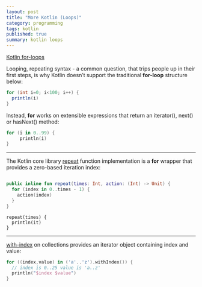 ```yaml
---
layout: post
title: "More Kotlin (Loops)"
category: programming
tags: kotlin
published: true
summary: kotlin loops
---
```


[Kotlin for-loops](https://kotlinlang.org/docs/reference/control-flow.html#for-loops)

Looping, repeating syntax - a common question, that trips people up in their first steps, is why Kotlin doesn’t support the traditional **for-loop** structure below:

``` java
for (int i=0; i<100; i++) {
  println(i)
}
```

Instead, **for** works on extensible expressions that return an iterator(), next() or hasNext() method:

```  kotlin
for (i in 0..99) {
	 println(i)
}
```
---

The Kotlin core library [repeat](https://kotlinlang.org/api/latest/jvm/stdlib/kotlin/repeat.html) function implementation is a **for** wrapper that provides a zero-based iteration index:

``` kotlin 

public inline fun repeat(times: Int, action: (Int) -> Unit) {
  for (index in 0..times - 1) {
    action(index)
  }
}
```

```
repeat(times) {
  println(it)
}
```
---

[with-index](https://kotlinlang.org/api/latest/jvm/stdlib/kotlin.collections/with-index.html) on collections provides an iterator object containing index and value: 

``` kotlin
for ((index,value) in ('a'..'z').withIndex()) {
  // index is 0..25 value is 'a..z'
  println("$index $value")
}
```
